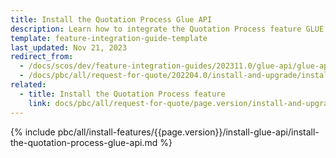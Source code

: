 ```yaml
---
title: Install the Quotation Process Glue API
description: Learn how to integrate the Quotation Process feature GLUE API into a Spryker project
template: feature-integration-guide-template
last_updated: Nov 21, 2023
redirect_from:
  - /docs/scos/dev/feature-integration-guides/202311.0/glue-api/glue-api-quotation-process-feature-integration.html
  - /docs/pbc/all/request-for-quote/202204.0/install-and-upgrade/install-features/install-the-quotation-process-glue-api.html
related:
  - title: Install the Quotation Process feature
    link: docs/pbc/all/request-for-quote/page.version/install-and-upgrade/install-features/install-the-quotation-process-feature.html
---
```


{% include pbc/all/install-features/{{page.version}}/install-glue-api/install-the-quotation-process-glue-api.md %} <!-- To edit, see /_includes/pbc/all/install-features/202311.0/install-glue-api/install-the-quotation-process-glue-api.md -->
